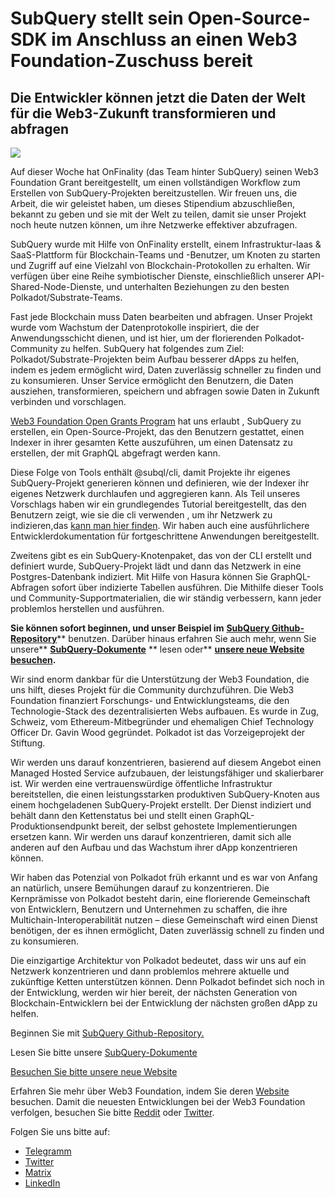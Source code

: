 # SubQuery stellt sein Open-Source-SDK im Anschluss an einen Web3 Foundation-Zuschuss bereit

## Die Entwickler können jetzt die Daten der Welt für die Web3-Zukunft transformieren und abfragen

![](https://miro.medium.com/max/1400/1*f9Jw37LjUGu8P8W39cjDYw.png)

Auf dieser Woche hat OnFinality (das Team hinter SubQuery) seinen Web3 Foundation Grant bereitgestellt, um einen vollständigen Workflow zum Erstellen von SubQuery-Projekten bereitzustellen. Wir freuen uns, die Arbeit, die wir geleistet haben, um dieses Stipendium abzuschließen, bekannt zu geben und sie mit der Welt zu teilen, damit sie unser Projekt noch heute nutzen können, um ihre Netzwerke effektiver abzufragen.

SubQuery wurde mit Hilfe von OnFinality erstellt, einem Infrastruktur-Iaas & SaaS-Plattform für Blockchain-Teams und -Benutzer, um Knoten zu starten und Zugriff auf eine Vielzahl von Blockchain-Protokollen zu erhalten. Wir verfügen über eine Reihe symbiotischer Dienste, einschließlich unserer API-Shared-Node-Dienste, und unterhalten Beziehungen zu den besten Polkadot/Substrate-Teams.

Fast jede Blockchain muss Daten bearbeiten und abfragen. Unser Projekt wurde vom Wachstum der Datenprotokolle inspiriert, die der Anwendungsschicht dienen, und ist hier, um der florierenden Polkadot-Community zu helfen. SubQuery hat folgendes zum Ziel: Polkadot/Substrate-Projekten beim Aufbau besserer dApps zu helfen, indem es jedem ermöglicht wird, Daten zuverlässig schneller zu finden und zu konsumieren. Unser Service ermöglicht den Benutzern, die Daten ausziehen, transformieren, speichern und abfragen sowie Daten in Zukunft verbinden und vorschlagen.

[Web3 Foundation Open Grants Program](https://github.com/w3f/Open-Grants-Program/pull/136) hat uns erlaubt , SubQuery zu erstellen, ein Open-Source-Projekt, das den Benutzern gestattet, einen Indexer in ihrer gesamten Kette auszuführen, um einen Datensatz zu erstellen, der mit GraphQL abgefragt werden kann.

Diese Folge von Tools enthält @subql/cli, damit Projekte ihr eigenes SubQuery-Projekt generieren können und definieren, wie der Indexer ihr eigenes Netzwerk durchlaufen und aggregieren kann. Als Teil unseres Vorschlags haben wir ein grundlegendes Tutorial bereitgestellt, das den Benutzern zeigt, wie sie die cli verwenden , um ihr Netzwerk zu indizieren,das [kann man hier finden](https://doc.subquery.network/quickstart.html). Wir haben auch eine ausführlichere Entwicklerdokumentation für fortgeschrittene Anwendungen bereitgestellt.

Zweitens gibt es ein SubQuery-Knotenpaket, das von der CLI erstellt und definiert wurde, SubQuery-Projekt lädt und dann das Netzwerk in eine Postgres-Datenbank indiziert. Mit Hilfe von Hasura können Sie GraphQL-Abfragen sofort über indizierte Tabellen ausführen. Die Mithilfe dieser Tools und Community-Supportmaterialien, die wir ständig verbessern, kann jeder problemlos herstellen und ausführen.

**Sie können sofort beginnen, und unser Beispiel im** [**SubQuery Github-Repository**](https://github.com/OnFinality-io/subql)** benutzen. Darüber hinaus erfahren Sie auch mehr, wenn Sie unsere** [**SubQuery-Dokumente**](https://doc.subquery.network/) ** lesen oder** [**unsere neue Website besuchen**](https://subquery.network/)**.**

Wir sind enorm dankbar für die Unterstützung der Web3 Foundation, die uns hilft, dieses Projekt für die Community durchzuführen. Die Web3 Foundation finanziert Forschungs- und Entwicklungsteams, die den Technologie-Stack des dezentralisierten Webs aufbauen. Es wurde in Zug, Schweiz, vom Ethereum-Mitbegründer und ehemaligen Chief Technology Officer Dr. Gavin Wood gegründet. Polkadot ist das Vorzeigeprojekt der Stiftung.

Wir werden uns darauf konzentrieren, basierend auf diesem Angebot einen Managed Hosted Service aufzubauen, der leistungsfähiger und skalierbarer ist. Wir werden eine vertrauenswürdige öffentliche Infrastruktur bereitstellen, die einen leistungsstarken produktiven SubQuery-Knoten aus einem hochgeladenen SubQuery-Projekt erstellt. Der Dienst indiziert und behält dann den Kettenstatus bei und stellt einen GraphQL-Produktionsendpunkt bereit, der selbst gehostete Implementierungen ersetzen kann. Wir werden uns darauf konzentrieren, damit sich alle anderen auf den Aufbau und das Wachstum ihrer dApp konzentrieren können.

Wir haben das Potenzial von Polkadot früh erkannt und es war von Anfang an natürlich, unsere Bemühungen darauf zu konzentrieren. Die Kernprämisse von Polkadot besteht darin, eine florierende Gemeinschaft von Entwicklern, Benutzern und Unternehmen zu schaffen, die ihre Multichain-Interoperabilität nutzen – diese Gemeinschaft wird einen Dienst benötigen, der es ihnen ermöglicht, Daten zuverlässig schnell zu finden und zu konsumieren.

Die einzigartige Architektur von Polkadot bedeutet, dass wir uns auf ein Netzwerk konzentrieren und dann problemlos mehrere aktuelle und zukünftige Ketten unterstützen können. Denn Polkadot befindet sich noch in der Entwicklung, werden wir hier bereit, der nächsten Generation von Blockchain-Entwicklern bei der Entwicklung der nächsten großen dApp zu helfen.

Beginnen Sie mit [SubQuery Github-Repository.](https://github.com/OnFinality-io/subql)

Lesen Sie bitte unsere [SubQuery-Dokumente](https://doc.subquery.network/)

[Besuchen Sie bitte unsere neue Website](https://subquery.network/)

Erfahren Sie mehr über Web3 Foundation, indem Sie deren [Website](https://web3.foundation/) besuchen. Damit die neuesten Entwicklungen bei der Web3 Foundation verfolgen, besuchen Sie bitte [Reddit](https://www.reddit.com/r/dot/) oder [Twitter](https://twitter.com/web3foundation).

Folgen Sie uns bitte auf:

-   [Telegramm](https://t.me/subquerynetwork)
-   [Twitter](https://twitter.com/subquerynetwork)
-   [Matrix](https://matrix.to/#/%23subquery:matrix.org)
-   [LinkedIn](https://www.linkedin.com/company/subquery)